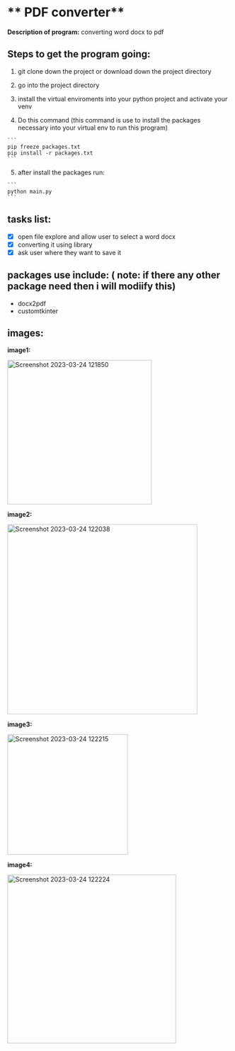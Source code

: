 # ** PDF converter**
**Description of program:**
converting word docx to pdf

## **Steps to get the program going:**

1. git clone down the project or download down the project directory

2. go into the project directory 

3. install the virtual enviroments into your python project and activate your venv

4. Do this command (this command is use to install the packages necessary into your virtual env to run this program)
````
```
pip freeze packages.txt
pip install -r packages.txt
```
````
5.  after install the packages run:
````
```
python main.py
```
````
## **tasks list:**
- [x] open file explore and allow user to select a word docx
- [x] converting it using library
- [x] ask user where they want to save it

## **packages use include:** ( note: if there any other package need then i will modiify this)
* docx2pdf
* customtkinter

## **images:**
**image1:**

<img width="326" alt="Screenshot 2023-03-24 121850" src="https://user-images.githubusercontent.com/86323153/227598468-3534b477-b5e7-465e-b4d8-3a8f0fbadba8.png">

**image2:**

<img width="429" alt="Screenshot 2023-03-24 122038" src="https://user-images.githubusercontent.com/86323153/227598530-261f0278-f306-46a7-9580-59897459acd8.png">


**image3:**

<img width="272" alt="Screenshot 2023-03-24 122215" src="https://user-images.githubusercontent.com/86323153/227598550-410292df-0bd3-4827-be64-e4daea13fba8.png">


**image4:**

<img width="381" alt="Screenshot 2023-03-24 122224" src="https://user-images.githubusercontent.com/86323153/227598558-d713f89d-2eae-46da-b114-5147f374d08f.png">
